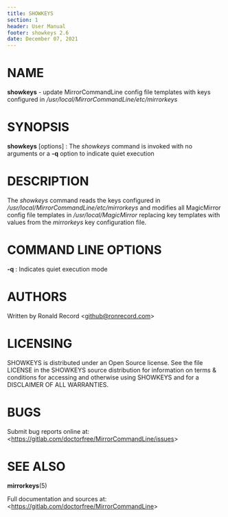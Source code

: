 ```yaml
---
title: SHOWKEYS
section: 1
header: User Manual
footer: showkeys 2.6
date: December 07, 2021
---
```

# NAME
**showkeys** - update MirrorCommandLine config file templates with keys configured in
*/usr/local/MirrorCommandLine/etc/mirrorkeys*

# SYNOPSIS
**showkeys** [options]
: The *showkeys* command is invoked with no arguments or a **-q** option to indicate quiet execution

# DESCRIPTION
The *showkeys* command reads the keys configured in 
*/usr/local/MirrorCommandLine/etc/mirrorkeys* and modifies all MagicMirror config
file templates in */usr/local/MagicMirror* replacing key templates with values
from the *mirrorkeys* key configuration file.

# COMMAND LINE OPTIONS
**-q**
: Indicates quiet execution mode

# AUTHORS
Written by Ronald Record &lt;github@ronrecord.com&gt;

# LICENSING
SHOWKEYS is distributed under an Open Source license.
See the file LICENSE in the SHOWKEYS source distribution
for information on terms &amp; conditions for accessing and
otherwise using SHOWKEYS and for a DISCLAIMER OF ALL WARRANTIES.

# BUGS
Submit bug reports online at: &lt;https://gitlab.com/doctorfree/MirrorCommandLine/issues&gt;

# SEE ALSO
**mirrorkeys**(5)

Full documentation and sources at: &lt;https://gitlab.com/doctorfree/MirrorCommandLine&gt;

